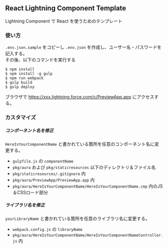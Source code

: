 React Lightning Component Template
----------------------------------

Lightning Component で React を使うためのテンプレート

### 使い方

`.env.json.sample` をコピーし `.env.json` を作成し、ユーザー名・パスワードを記入する。  
その後、以下のコマンドを実行する

```
$ npm install
$ npm install -g gulp
$ npm run webpack
$ gulp build
$ gulp deploy
```

ブラウザで https://xxx.lightning.force.com/c/PreviewApp.app にアクセスする。

### カスタマイズ

##### コンポーネント名を修正

`HereIsYourComponentName` と書かれている箇所を任意のコンポーネント名に変更する。

- `gulpfile.js` の `componentName`
- `pkg/aura` および `pkg/staticresources` 以下のディレクトリ＆ファイル名
- `pkg/staticresources/.gitignore` 内
- `pkg/aura/PreviewApp/PreviewApp.app` 内
- `pkg/aura/HereIsYourComponentName/HereIsYourComponentName.cmp` 内のJS＆CSSロード部分

##### ライブラリ名を修正

`yourLibraryName` と書かれている箇所を任意のライブラリ名に変更する。

- `webpack.config.js` の `libraryName`
- `pkg/aura/HereIsYourComponentName/HereIsYourComponentNameController.js` 内
